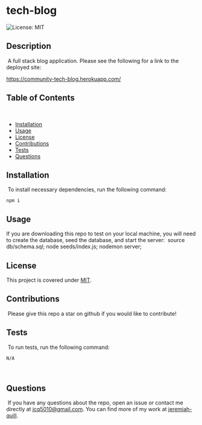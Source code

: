 # tech-blog

![License: MIT](https://img.shields.io/badge/License-MIT-yellow.svg)

## Description

​
A full stack blog application. Please see the following for a link to the deployed site:

https://community-tech-blog.herokuapp.com/
​

## Table of Contents

​

- [Installation](#installation)
  ​
- [Usage](#usage)
  ​
- [License](#license)
  ​
- [Contributions](#contributions)
  ​
- [Tests](#tests)
  ​
- [Questions](#questions)
  ​

## Installation

​
To install necessary dependencies, run the following command:
​

```
npm i
```

## Usage

If you are downloading this repo to test on your local machine, you will need to create the database, seed the database, and start the server:
​
source db/schema.sql; node seeds/index.js; nodemon server;

## License

This project is covered under [MIT](https://opensource.org/licenses/MIT).
​

## Contributions

​
​Please give this repo a star on github if you would like to contribute!​
​

## Tests

​
To run tests, run the following command:
​

```
N/A
```

​

## Questions

​
If you have any questions about the repo, open an issue or contact me directly at jcq5010@gmail.com. You can find more of my work at [jeremiah-quill](https://github.com/jeremiah-quill/).
